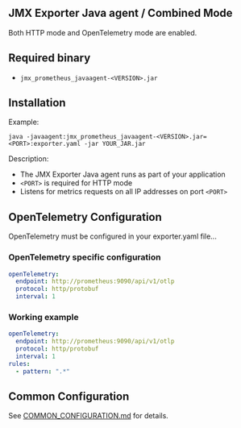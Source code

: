 JMX Exporter Java agent / Combined Mode
---

Both HTTP mode and OpenTelemetry mode are enabled.

## Required binary

- `jmx_prometheus_javaagent-<VERSION>.jar`

## Installation

Example:

```shell
java -javaagent:jmx_prometheus_javaagent-<VERSION>.jar=<PORT>:exporter.yaml -jar YOUR_JAR.jar
```

Description:

- The JMX Exporter Java agent runs as part of your application
- `<PORT>` is required for HTTP mode
- Listens for metrics requests on all IP addresses on port `<PORT>` 

## OpenTelemetry Configuration

OpenTelemetry must be configured in your exporter.yaml file...

### OpenTelemetry specific configuration

```yaml
openTelemetry:
  endpoint: http://prometheus:9090/api/v1/otlp
  protocol: http/protobuf
  interval: 1
```

### Working example

```yaml
openTelemetry:
  endpoint: http://prometheus:9090/api/v1/otlp
  protocol: http/protobuf
  interval: 1
rules:
  - pattern: ".*"
```

## Common Configuration

See [COMMON_CONFIGURATION.md](../COMMON_CONFIGURATION.md) for details.


